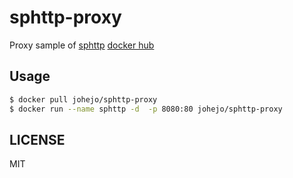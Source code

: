 # sphttp-proxy
Proxy sample of [sphttp](https://github.com/johejo/sphttp)
[docker hub](https://hub.docker.com/r/johejo/sphttp-proxy/)

## Usage

```bash
$ docker pull johejo/sphttp-proxy
$ docker run --name sphttp -d  -p 8080:80 johejo/sphttp-proxy
```

## LICENSE
MIT
